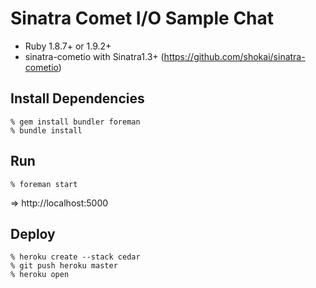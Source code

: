 Sinatra Comet I/O Sample Chat
=============================

* Ruby 1.8.7+ or 1.9.2+
* sinatra-cometio with Sinatra1.3+ (https://github.com/shokai/sinatra-cometio)


Install Dependencies
--------------------

    % gem install bundler foreman
    % bundle install


Run
---

    % foreman start

=> http://localhost:5000


Deploy
------

    % heroku create --stack cedar
    % git push heroku master
    % heroku open
